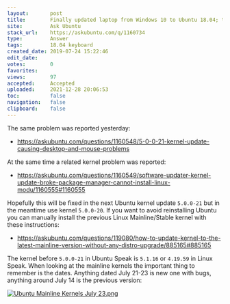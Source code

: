 ```yaml
---
layout:       post
title:        Finally updated laptop from Windows 10 to Ubuntu 18.04; the keyboard and mouse no longer works after getting to the lock screen
site:         Ask Ubuntu
stack_url:    https://askubuntu.com/q/1160734
type:         Answer
tags:         18.04 keyboard
created_date: 2019-07-24 15:22:46
edit_date:    
votes:        0
favorites:    
views:        97
accepted:     Accepted
uploaded:     2021-12-28 20:06:53
toc:          false
navigation:   false
clipboard:    false
---
```


The same problem was reported yesterday:

- https://askubuntu.com/questions/1160548/5-0-0-21-kernel-update-causing-desktop-and-mouse-problems

At the same time a related kernel problem was reported:

- https://askubuntu.com/questions/1160549/software-updater-kernel-update-broke-package-manager-cannot-install-linux-modu/1160555#1160555

Hopefully this will be fixed in the next Ubuntu kernel update `5.0.0-21` but in the meantime use kernel `5.0.0-20`. If you want to avoid reinstalling Ubuntu you can manually install the previous Linux Mainline/Stable kernel with these instructions:

- https://askubuntu.com/questions/119080/how-to-update-kernel-to-the-latest-mainline-version-without-any-distro-upgrade/885165#885165

The kernel before `5.0.0-21` in Ubuntu Speak is `5.1.16` or `4.19.59` in Linux Speak. When looking at the mainline kernels the important thing to remember is the dates. Anything dated July 21-23 is new one with bugs, anything around July 14 is the previous version:

[![Ubuntu Mainline Kernels July 23.png][1]][1]


  [1]: https://i.stack.imgur.com/cqMDTl.png
